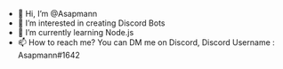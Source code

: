 - 👋 Hi, I’m @Asapmann
- 👀 I’m interested in creating Discord Bots
- 🌱 I’m currently learning Node.js
- 📫 How to reach me? You can DM me on Discord, Discord Username : Asapmann#1642

<!---
Asapmann/Asapmann is a ✨ special ✨ repository because its `README.md` (this file) appears on your GitHub profile.
You can click the Preview link to take a look at your changes.
--->
